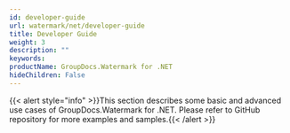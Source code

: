 ```yaml
---
id: developer-guide
url: watermark/net/developer-guide
title: Developer Guide
weight: 3
description: ""
keywords: 
productName: GroupDocs.Watermark for .NET
hideChildren: False
---
```

{{< alert style="info" >}}This section describes some basic and advanced use cases of GroupDocs.Watermark for .NET. Please refer to GitHub repository for more examples and samples.{{< /alert >}}
